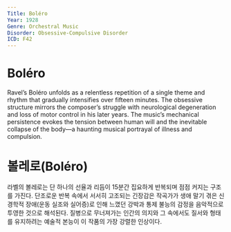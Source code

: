 ```yaml
---
Title: Boléro
Year: 1928
Genre: Orchestral Music
Disorder: Obsessive-Compulsive Disorder
ICD: F42
---
```


# Boléro

Ravel’s Boléro unfolds as a relentless repetition of a single theme and rhythm that gradually intensifies over fifteen minutes. The obsessive structure mirrors the composer’s struggle with neurological degeneration and loss of motor control in his later years. The music’s mechanical persistence evokes the tension between human will and the inevitable collapse of the body—a haunting musical portrayal of illness and compulsion.

# 볼레로(Boléro)

라벨의 볼레로는 단 하나의 선율과 리듬이 15분간 집요하게 반복되며 점점 커지는 구조를 가진다. 단조로운 반복 속에서 서서히 고조되는 긴장감은 작곡가가 생애 말기 겪은 신경학적 장애(운동 실조와 실어증)로 인해 느꼈던 강박과 통제 불능의 감정을 음악적으로 투영한 것으로 해석된다. 질병으로 무너져가는 인간의 의지와 그 속에서도 질서와 형태를 유지하려는 예술적 본능이 이 작품의 가장 강렬한 인상이다.
